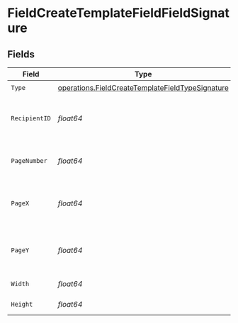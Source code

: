 # FieldCreateTemplateFieldFieldSignature


## Fields

| Field                                                                                                                | Type                                                                                                                 | Required                                                                                                             | Description                                                                                                          |
| -------------------------------------------------------------------------------------------------------------------- | -------------------------------------------------------------------------------------------------------------------- | -------------------------------------------------------------------------------------------------------------------- | -------------------------------------------------------------------------------------------------------------------- |
| `Type`                                                                                                               | [operations.FieldCreateTemplateFieldTypeSignature](../../models/operations/fieldcreatetemplatefieldtypesignature.md) | :heavy_check_mark:                                                                                                   | N/A                                                                                                                  |
| `RecipientID`                                                                                                        | *float64*                                                                                                            | :heavy_check_mark:                                                                                                   | The ID of the recipient to create the field for.                                                                     |
| `PageNumber`                                                                                                         | *float64*                                                                                                            | :heavy_check_mark:                                                                                                   | The page number the field will be on.                                                                                |
| `PageX`                                                                                                              | *float64*                                                                                                            | :heavy_check_mark:                                                                                                   | The X coordinate of where the field will be placed.                                                                  |
| `PageY`                                                                                                              | *float64*                                                                                                            | :heavy_check_mark:                                                                                                   | The Y coordinate of where the field will be placed.                                                                  |
| `Width`                                                                                                              | *float64*                                                                                                            | :heavy_check_mark:                                                                                                   | The width of the field.                                                                                              |
| `Height`                                                                                                             | *float64*                                                                                                            | :heavy_check_mark:                                                                                                   | The height of the field.                                                                                             |